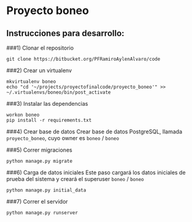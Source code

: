 # Proyecto boneo

## Instrucciones para desarrollo:

###1) Clonar el repositorio

    git clone https://bitbucket.org/PFRamiroAylenAlvaro/code

###2) Crear un virtualenv

    mkvirtualenv boneo
    echo "cd '~/projects/proyectofinalcode/proyecto_boneo'" >> ~/.virtualenvs/boneo/bin/post_activate

###3) Instalar las dependencias

    workon boneo
    pip install -r requirements.txt
    
###4) Crear base de datos
Crear base de datos PostgreSQL, llamada `proyecto_boneo`, cuyo owner es `boneo` / `boneo`
    
    
###5) Correr migraciones

    python manage.py migrate
    
###6) Carga de datos iniciales
Este paso cargará los datos iniciales de prueba del sistema y creará el superuser `boneo` / `boneo`

    python manage.py initial_data
    
###7) Correr el servidor

    python manage.py runserver
